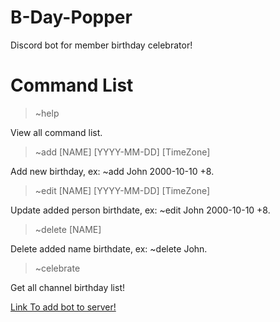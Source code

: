 # B-Day-Popper

Discord bot for member birthday celebrator!

# Command List
  > ~help
  
  View all command list.
  

  > ~add [NAME] [YYYY-MM-DD] [TimeZone]
  
  Add new birthday, ex: ~add John 2000-10-10 +8.


  > ~edit [NAME] [YYYY-MM-DD] [TimeZone]
  
  Update added person birthdate, ex: ~edit John 2000-10-10 +8.


  > ~delete [NAME]
  
  Delete added name birthdate, ex: ~delete John.


  > ~celebrate


  Get all channel birthday list!
  
  
  
[Link To add bot to server!](https://discord.com/api/oauth2/authorize?client_id=734346199116677182&permissions=100352&scope=bot)
